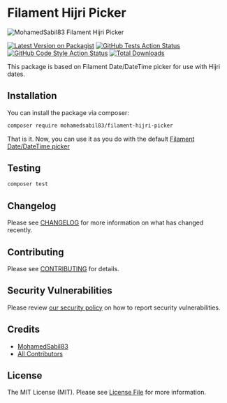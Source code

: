 # Filament Hijri Picker

![MohamedSabil83 Filament Hijri Picker](https://preview.dragon-code.pro/MohamedSabil83/Filament-Hijri-Picker.svg?brand=laravel)

[![Latest Version on Packagist](https://img.shields.io/packagist/v/mohamedsabil83/filament-hijri-picker.svg?style=flat-square)](https://packagist.org/packages/mohamedsabil83/filament-hijri-picker)
[![GitHub Tests Action Status](https://img.shields.io/github/workflow/status/mohamedsabil83/filament-hijri-picker/run-tests?label=tests)](https://github.com/mohamedsabil83/filament-hijri-picker/actions?query=workflow%3Arun-tests+branch%3Amain)
[![GitHub Code Style Action Status](https://img.shields.io/github/workflow/status/mohamedsabil83/filament-hijri-picker/Fix%20PHP%20code%20style%20issues?label=code%20style)](https://github.com/mohamedsabil83/filament-hijri-picker/actions?query=workflow%3A"Fix+PHP+code+style+issues"+branch%3Amain)
[![Total Downloads](https://img.shields.io/packagist/dt/mohamedsabil83/filament-hijri-picker.svg?style=flat-square)](https://packagist.org/packages/mohamedsabil83/filament-hijri-picker)

This package is based on Filament Date/DateTime picker for use with Hijri dates.

## Installation

You can install the package via composer:

```bash
composer require mohamedsabil83/filament-hijri-picker
```

That is it. Now, you can use it as you do with the default [Filament Date/DateTime picker](https://filamentphp.com/docs/2.x/forms/fields#date-time-picker)

## Testing

```bash
composer test
```

## Changelog

Please see [CHANGELOG](CHANGELOG.md) for more information on what has changed recently.

## Contributing

Please see [CONTRIBUTING](CONTRIBUTING.md) for details.

## Security Vulnerabilities

Please review [our security policy](../../security/policy) on how to report security vulnerabilities.

## Credits

-   [MohamedSabil83](https://github.com/mohamedsabil83)
-   [All Contributors](../../contributors)

## License

The MIT License (MIT). Please see [License File](LICENSE.md) for more information.
